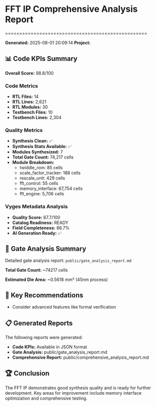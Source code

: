 # FFT IP Comprehensive Analysis Report
==================================================

**Generated:** 2025-08-01 20:09:14
**Project:** 

## 📊 Code KPIs Summary

**Overall Score:** 98.8/100

### Code Metrics
- **RTL Files:** 14
- **RTL Lines:** 2,621
- **RTL Modules:** 30
- **Testbench Files:** 10
- **Testbench Lines:** 2,304

### Quality Metrics
- **Synthesis Clean:** ✅
- **Synthesis Stats Available:** ✅
- **Modules Synthesized:** 7
- **Total Gate Count:** 74,217 cells
- **Module Breakdown:**
  - twiddle_rom: 85 cells
  - scale_factor_tracker: 188 cells
  - rescale_unit: 429 cells
  - fft_control: 55 cells
  - memory_interface: 67,754 cells
  - fft_engine: 5,706 cells

### Vyges Metadata Analysis
- **Quality Score:** 87.7/100
- **Catalog Readiness:** READY
- **Field Completeness:** 86.7%
- **AI Generation Ready:** ✅

## 🔧 Gate Analysis Summary

Detailed gate analysis report: `public/gate_analysis_report.md`

**Total Gate Count:** ~74217 cells

**Estimated Die Area:** ~0.5618 mm² (45nm process)

## 🎯 Key Recommendations

- Consider advanced features like formal verification

## 📋 Generated Reports

The following reports were generated:
- **Code KPIs:** Available in JSON format
- **Gate Analysis:** public/gate_analysis_report.md
- **Comprehensive Report:** public/comprehensive_analysis_report.md

## 🏆 Conclusion

The FFT IP demonstrates good synthesis quality and is ready for further development.
Key areas for improvement include memory interface optimization and comprehensive testing.
